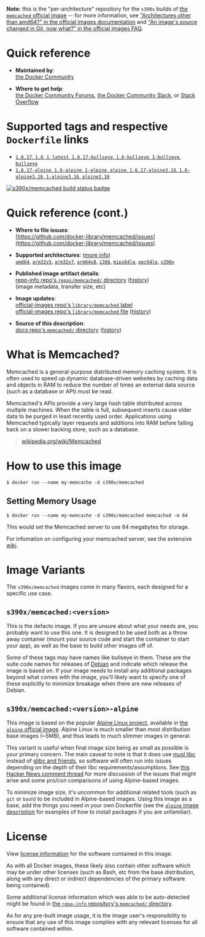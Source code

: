 <!--

********************************************************************************

WARNING:

    DO NOT EDIT "memcached/README.md"

    IT IS AUTO-GENERATED

    (from the other files in "memcached/" combined with a set of templates)

********************************************************************************

-->

**Note:** this is the "per-architecture" repository for the `s390x` builds of [the `memcached` official image](https://hub.docker.com/_/memcached) -- for more information, see ["Architectures other than amd64?" in the official images documentation](https://github.com/docker-library/official-images#architectures-other-than-amd64) and ["An image's source changed in Git, now what?" in the official images FAQ](https://github.com/docker-library/faq#an-images-source-changed-in-git-now-what).

# Quick reference

-	**Maintained by**:  
	[the Docker Community](https://github.com/docker-library/memcached)

-	**Where to get help**:  
	[the Docker Community Forums](https://forums.docker.com/), [the Docker Community Slack](https://dockr.ly/slack), or [Stack Overflow](https://stackoverflow.com/search?tab=newest&q=docker)

# Supported tags and respective `Dockerfile` links

-	[`1.6.17`, `1.6`, `1`, `latest`, `1.6.17-bullseye`, `1.6-bullseye`, `1-bullseye`, `bullseye`](https://github.com/docker-library/memcached/blob/1c39f318e3a5c1b06e4c9b0d4b870c9223b26428/debian/Dockerfile)
-	[`1.6.17-alpine`, `1.6-alpine`, `1-alpine`, `alpine`, `1.6.17-alpine3.16`, `1.6-alpine3.16`, `1-alpine3.16`, `alpine3.16`](https://github.com/docker-library/memcached/blob/1c39f318e3a5c1b06e4c9b0d4b870c9223b26428/alpine/Dockerfile)

[![s390x/memcached build status badge](https://img.shields.io/jenkins/s/https/doi-janky.infosiftr.net/job/multiarch/job/s390x/job/memcached.svg?label=s390x/memcached%20%20build%20job)](https://doi-janky.infosiftr.net/job/multiarch/job/s390x/job/memcached/)

# Quick reference (cont.)

-	**Where to file issues**:  
	[https://github.com/docker-library/memcached/issues](https://github.com/docker-library/memcached/issues)

-	**Supported architectures**: ([more info](https://github.com/docker-library/official-images#architectures-other-than-amd64))  
	[`amd64`](https://hub.docker.com/r/amd64/memcached/), [`arm32v5`](https://hub.docker.com/r/arm32v5/memcached/), [`arm32v7`](https://hub.docker.com/r/arm32v7/memcached/), [`arm64v8`](https://hub.docker.com/r/arm64v8/memcached/), [`i386`](https://hub.docker.com/r/i386/memcached/), [`mips64le`](https://hub.docker.com/r/mips64le/memcached/), [`ppc64le`](https://hub.docker.com/r/ppc64le/memcached/), [`s390x`](https://hub.docker.com/r/s390x/memcached/)

-	**Published image artifact details**:  
	[repo-info repo's `repos/memcached/` directory](https://github.com/docker-library/repo-info/blob/master/repos/memcached) ([history](https://github.com/docker-library/repo-info/commits/master/repos/memcached))  
	(image metadata, transfer size, etc)

-	**Image updates**:  
	[official-images repo's `library/memcached` label](https://github.com/docker-library/official-images/issues?q=label%3Alibrary%2Fmemcached)  
	[official-images repo's `library/memcached` file](https://github.com/docker-library/official-images/blob/master/library/memcached) ([history](https://github.com/docker-library/official-images/commits/master/library/memcached))

-	**Source of this description**:  
	[docs repo's `memcached/` directory](https://github.com/docker-library/docs/tree/master/memcached) ([history](https://github.com/docker-library/docs/commits/master/memcached))

# What is Memcached?

Memcached is a general-purpose distributed memory caching system. It is often used to speed up dynamic database-driven websites by caching data and objects in RAM to reduce the number of times an external data source (such as a database or API) must be read.

Memcached's APIs provide a very large hash table distributed across multiple machines. When the table is full, subsequent inserts cause older data to be purged in least recently used order. Applications using Memcached typically layer requests and additions into RAM before falling back on a slower backing store, such as a database.

> [wikipedia.org/wiki/Memcached](https://en.wikipedia.org/wiki/Memcached)

# How to use this image

```console
$ docker run --name my-memcache -d s390x/memcached
```

## Setting Memory Usage

```console
$ docker run --name my-memcache -d s390x/memcached memcached -m 64
```

This would set the Memcached server to use 64 megabytes for storage.

For infomation on configuring your memcached server, see the extensive [wiki](https://github.com/memcached/memcached/wiki).

# Image Variants

The `s390x/memcached` images come in many flavors, each designed for a specific use case.

## `s390x/memcached:<version>`

This is the defacto image. If you are unsure about what your needs are, you probably want to use this one. It is designed to be used both as a throw away container (mount your source code and start the container to start your app), as well as the base to build other images off of.

Some of these tags may have names like bullseye in them. These are the suite code names for releases of [Debian](https://wiki.debian.org/DebianReleases) and indicate which release the image is based on. If your image needs to install any additional packages beyond what comes with the image, you'll likely want to specify one of these explicitly to minimize breakage when there are new releases of Debian.

## `s390x/memcached:<version>-alpine`

This image is based on the popular [Alpine Linux project](https://alpinelinux.org), available in [the `alpine` official image](https://hub.docker.com/_/alpine). Alpine Linux is much smaller than most distribution base images (~5MB), and thus leads to much slimmer images in general.

This variant is useful when final image size being as small as possible is your primary concern. The main caveat to note is that it does use [musl libc](https://musl.libc.org) instead of [glibc and friends](https://www.etalabs.net/compare_libcs.html), so software will often run into issues depending on the depth of their libc requirements/assumptions. See [this Hacker News comment thread](https://news.ycombinator.com/item?id=10782897) for more discussion of the issues that might arise and some pro/con comparisons of using Alpine-based images.

To minimize image size, it's uncommon for additional related tools (such as `git` or `bash`) to be included in Alpine-based images. Using this image as a base, add the things you need in your own Dockerfile (see the [`alpine` image description](https://hub.docker.com/_/alpine/) for examples of how to install packages if you are unfamiliar).

# License

View [license information](https://github.com/memcached/memcached/blob/master/LICENSE) for the software contained in this image.

As with all Docker images, these likely also contain other software which may be under other licenses (such as Bash, etc from the base distribution, along with any direct or indirect dependencies of the primary software being contained).

Some additional license information which was able to be auto-detected might be found in [the `repo-info` repository's `memcached/` directory](https://github.com/docker-library/repo-info/tree/master/repos/memcached).

As for any pre-built image usage, it is the image user's responsibility to ensure that any use of this image complies with any relevant licenses for all software contained within.
